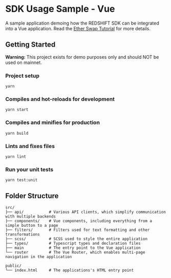 # SDK Usage Sample - Vue

A sample application demoing how the REDSHIFT SDK can be integrated into a Vue application. Read the [Ether Swap Tutorial](../../docs/ether-swap-tutorial.md) for more details.

## Getting Started

**Warning:** This project exists for demo purposes only and should NOT be used on mainnet.

### Project setup
```
yarn
```

### Compiles and hot-reloads for development
```
yarn start
```

### Compiles and minifies for production
```
yarn build
```

### Lints and fixes files
```
yarn lint
```

### Run your unit tests
```
yarn test:unit
```

## Folder Structure

    src/
    ├── api/           # Various API clients, which simplify communication with multiple backends
    ├── components/    # Vue components, including everything from a simple button to a page
    ├── filters/       # Filters used for text formatting and other transformations
    ├── scss/          # SCSS used to style the entire application
    ├── types/         # Typescript types and declaration files
    ├── main           # The entry point to the Vue application
    └── router         # The Vue Router, which enables multi-page navigation in the application

    public/
    └── index.html     # The applications's HTML entry point
